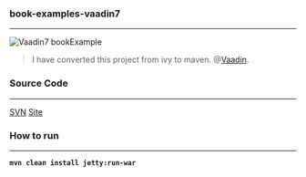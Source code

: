 ### book-examples-vaadin7
-----------------------
![Vaadin7 bookExample]("https://github.com/BillHan/book-examples-v7/blob/master/src/main/webapp/images/vaadin7.png")

> I have converted this project from ivy to maven.
> @[Vaadin](www.vaadin.com).

### Source Code
---------------

[SVN](http://dev.vaadin.com/svn/doc/book-examples/branches/vaadin-7/)
[Site](http://demo.vaadin.com/book-examples-vaadin7/book/)

### How to run
--------------
__`mvn clean install jetty:run-war`__

